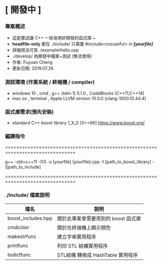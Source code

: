 



# [ 開發中 ]

### 專案概述

 - 這是嘗試讓 C++ 一些易用好開發的函式庫 ~  
 - **headfile-only**  都在 ./include/ 只需要 #include\<cxxuseful\>  in ***[yourfile]***
- 詳細用法可見 ./example/hello.cpp
- ./develop/ 為開發中檔案+測試 (無法使用)
- 作者: Fuyuan Cheng 
- 更新日期: 2019.07.26 

### 測試環境 (作業系統 / **終端機** / compiler)

- windows 10 , cmd , g++ (tdm-1) 5.1.0 , CodeBlocks  (C++11,C++14)
- mac os , terminal  , Apple LLVM version 10.0.0 (clang-1000.10.44.4)

### 函式庫需求(預先安裝)

- standard C++ boost library  1_X_0   [X>=66]  <https://www.boost.org/>

### 編譯指令

===============================================================================

g++ -std=c++11 -O3 -o [yourfile] [yourfile].cpp -I [path_to_boost_library]  -I[path_to_include]

===============================================================================

### ./include/ 檔案說明

| 檔名               | 說明                                |
| ------------------ | ----------------------------------- |
| boost_includes.hpp | 關於此專案會需要用到的 boost 函式庫 |
| cmdcolor           | 關於在終端機上顯示顏色              |
| makestrfunc        | 建立字串實用程序                    |
| printfunc          | 列印 STL 結構實用程序               |
| todictfunc         | STL結構 轉換成 HashTable 實用程序   |


